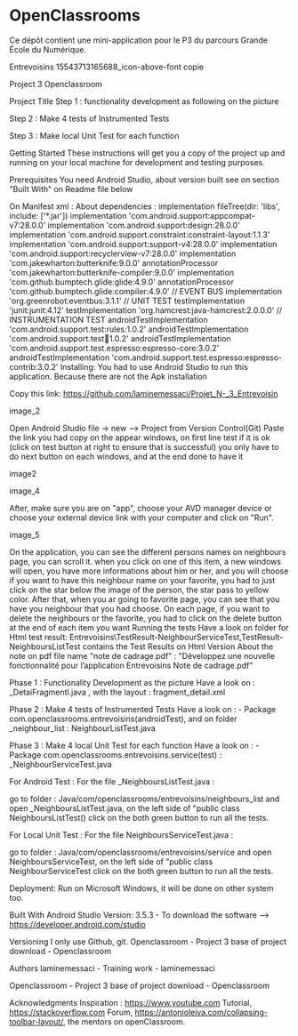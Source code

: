 # OpenClassrooms

Ce dépôt contient une mini-application pour le P3 du parcours Grande École du Numérique.

Entrevoisins
15543713165688_icon-above-font copie

Project 3 Openclassroom

Project Title Step 1 : functionality development as following on the picture

Step 2 : Make 4 tests of Instrumented Tests

Step 3 : Make local Unit Test for each function

Getting Started These instructions will get you a copy of the project up and running on your local machine for development and testing purposes.

Prerequisites
You need Android Studio, about version built see on section "Built With" on Readme file below

On Manifest xml :
About dependencies :
implementation fileTree(dir: 'libs', include: ['*.jar'])
implementation 'com.android.support:appcompat-v7:28.0.0'
implementation 'com.android.support:design:28.0.0'
implementation 'com.android.support.constraint:constraint-layout:1.1.3'
implementation 'com.android.support:support-v4:28.0.0'
implementation 'com.android.support:recyclerview-v7:28.0.0'
implementation 'com.jakewharton:butterknife:9.0.0'
annotationProcessor 'com.jakewharton:butterknife-compiler:9.0.0'
implementation 'com.github.bumptech.glide:glide:4.9.0'
annotationProcessor 'com.github.bumptech.glide:compiler:4.9.0'
// EVENT BUS
implementation 'org.greenrobot:eventbus:3.1.1'
// UNIT TEST
testImplementation 'junit:junit:4.12'
testImplementation 'org.hamcrest:java-hamcrest:2.0.0.0'
// INSTRUMENTATION TEST
androidTestImplementation 'com.android.support.test:rules:1.0.2'
androidTestImplementation 'com.android.support.test:runner:1.0.2'
androidTestImplementation 'com.android.support.test.espresso:espresso-core:3.0.2'
androidTestImplementation 'com.android.support.test.espresso:espresso-contrib:3.0.2'
Installing:
You had to use Android Studio to run this application. Because there are not the Apk installation

Copy this link: https://github.com/laminemessaci/Projet_N-_3_Entrevoisin

image_2

Open Android Studio file -> new --> Project from Version Control(Git) Paste the link you had copy on the appear windows, on first line test if it is ok (click on test button at right to ensure that is successful) you only have to do next button on each windows, and at the end done to have it

image2

image_4

After, make sure you are on "app", choose your AVD manager device or choose your external device link with your computer and click on "Run".

image_5

On the application, you can see the different persons names on neighbours page, you can scroll it. when you click on one of this item, a new windows will open, you have more informations about him or her, and you will choose if you want to have this neighbour name on your favorite, you had to just click on the star below the image of the person, the star pass to yellow color. After that, when you ar going to favorite page, you can see that you have you neighbour that you had choose. On each page, if you want to delete the neighbours or the favorite, you had to click on the delete button at the end of each item you want
Running the tests
Have a look on folder for Html test result: Entrevoisins\TestResult-NeighbourServiceTest,TestResult-NeighboursListTest contains the Test Results on Html Version
About the note on pdf file name "note de cadrage.pdf" : "Développez une nouvelle fonctionnalité pour l’application Entrevoisins Note de cadrage.pdf"

Phase 1 : Functionality Development as the picture Have a look on : _DetaiFragmentl.java , with the layout : fragment_detail.xml

Phase 2 : Make 4 tests of Instrumented Tests Have a look on : - Package com.openclassrooms.entrevoisins(androidTest), and on folder _neighbour_list : NeighbourListTest.java

Phase 3 : Make 4 local Unit Test for each function Have a look on : - Package com.openclassrooms.entrevoisins.service(test) : _NeighbourServiceTest.java

For Android Test :
For the file _NeighboursListTest.java :

go to folder : Java/com/openclassrooms/entrevoisins/neighbours_list and open _NeighboursListTest.java, on the left side of "public class NeighboursListTest() click on the both green button to run all the tests.

For Local Unit Test :
For the file NeighboursServiceTest.java :

go to folder : Java/com/openclassrooms/entrevoisins/service and open NeighboursServiceTest, on the left side of "public class NeighbourServiceTest click on the both green button to run all the tests.

Deployment:
Run on Microsoft Windows, it will be done on other system too.

Built With
Android Studio Version: 3.5.3 - To download the software --> https://developer.android.com/studio

Versioning
I only use Github, git. Openclassroom - Project 3 base of project download - Openclassroom

Authors
laminemessaci - Training work - laminemessaci

Openclassroom - Project 3 base of project download - Openclassroom

Acknowledgments
Inspiration : https://www.youtube.com Tutorial, https://stackoverflow.com Forum, https://antonioleiva.com/collapsing-toolbar-layout/, the mentors on openClassroom.
